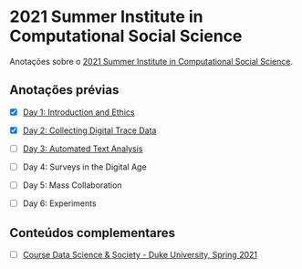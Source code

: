 
<!-- README.md is generated from README.Rmd. Please edit that file -->

# 2021 Summer Institute in Computational Social Science

<!-- badges: start -->
<!-- badges: end -->

Anotações sobre o [2021 Summer Institute in Computational Social
Science](https://sicss.io/2021/fgv-dapp-brazil/).

## Anotações prévias

-   [x] [Day 1: Introduction and
    Ethics](notes/Day_1-Introduction_and_Ethics/README.md)

-   [x] [Day 2: Collecting Digital Trace
    Data](notes/Day_2-Collecting_Digital_Trace_Data/README.md)

-   [ ] [Day 3: Automated Text
    Analysis](notes/Day_3-Automated_Text_Analysis/README.md)

-   [ ] Day 4: Surveys in the Digital Age

-   [ ] Day 5: Mass Collaboration

-   [ ] Day 6: Experiments


## Conteúdos complementares

- [ ] [Course Data Science & Society - Duke University, Spring 2021](https://dssoc.github.io/schedule/) 
